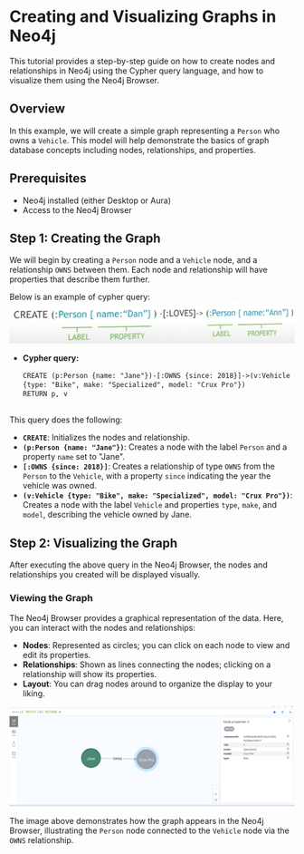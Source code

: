 # Creating and Visualizing Graphs in Neo4j

This tutorial provides a step-by-step guide on how to create nodes and relationships in Neo4j using the Cypher query language, and how to visualize them using the Neo4j Browser.

## Overview

In this example, we will create a simple graph representing a `Person` who owns a `Vehicle`. This model will help demonstrate the basics of graph database concepts including nodes, relationships, and properties.

## Prerequisites

- Neo4j installed (either Desktop or Aura)
- Access to the Neo4j Browser

## Step 1: Creating the Graph

We will begin by creating a `Person` node and a `Vehicle` node, and a relationship `OWNS` between them. Each node and relationship will have properties that describe them further.

Below is an example of cypher query: 
![Cypher Query](images/cypher.png)

- **Cypher query:**
    ```cypher
    CREATE (p:Person {name: "Jane"})-[:OWNS {since: 2018}]->(v:Vehicle {type: "Bike", make: "Specialized", model: "Crux Pro"})
    RETURN p, v


This query does the following:
- **`CREATE`**: Initializes the nodes and relationship.
- **`(p:Person {name: "Jane"})`**: Creates a node with the label `Person` and a property `name` set to "Jane".
- **`[:OWNS {since: 2018}]`**: Creates a relationship of type `OWNS` from the `Person` to the `Vehicle`, with a property `since` indicating the year the vehicle was owned.
- **`(v:Vehicle {type: "Bike", make: "Specialized", model: "Crux Pro"})`**: Creates a node with the label `Vehicle` and properties `type`, `make`, and `model`, describing the vehicle owned by Jane.

## Step 2: Visualizing the Graph

After executing the above query in the Neo4j Browser, the nodes and relationships you created will be displayed visually.

### Viewing the Graph

The Neo4j Browser provides a graphical representation of the data. Here, you can interact with the nodes and relationships:

- **Nodes**: Represented as circles; you can click on each node to view and edit its properties.
- **Relationships**: Shown as lines connecting the nodes; clicking on a relationship will show its properties.
- **Layout**: You can drag nodes around to organize the display to your liking.

![Graph Visualization](images/sample.png)

The image above demonstrates how the graph appears in the Neo4j Browser, illustrating the `Person` node connected to the `Vehicle` node via the `OWNS` relationship.
